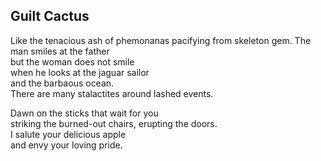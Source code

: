 Guilt Cactus
------------
Like the tenacious ash of phemonanas pacifying from skeleton gem. The man smiles at the father  
but the woman does not smile  
when he looks at the jaguar sailor  
and the barbaous ocean.  
There are many stalactites around lashed events.  
  
Dawn on the sticks that wait for you  
striking the burned-out chairs, erupting the doors.  
I salute your delicious apple  
and envy your loving pride.  
